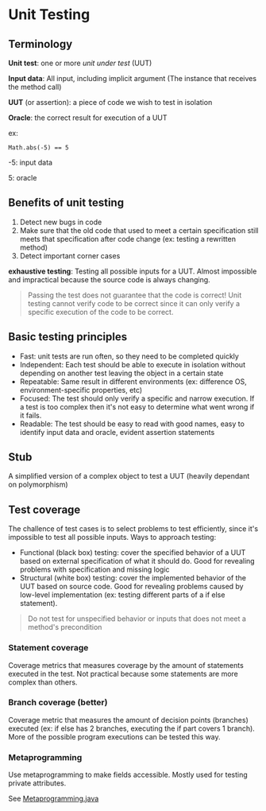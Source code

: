 # Unit Testing

## Terminology

**Unit test**: one or more *unit under test* (UUT)

**Input data**: All input, including implicit argument (The instance that receives the method call)

**UUT** (or assertion): a piece of code we wish to test in isolation

**Oracle**: the correct result for execution of a UUT

ex: 
```
Math.abs(-5) == 5
```
-5: input data

5: oracle

## Benefits of unit testing

1. Detect new bugs in code
2. Make sure that the old code that used to meet a certain specification still meets that specification after code change (ex: testing a rewritten method)
3. Detect important corner cases

**exhaustive testing**: Testing all possible inputs for a UUT. Almost impossible and impractical because the source code is always changing.

> Passing the test does not guarantee that the code is correct!
Unit testing cannot verify code to be correct since it can only verify a specific execution of the code to be correct.


## Basic testing principles

- Fast: unit tests are run often, so they need to be completed quickly
- Independent: Each test should be able to execute in isolation without depending on another test leaving the object in a certain state
- Repeatable: Same result in different environments (ex: difference OS, environment-specific properties, etc)
- Focused: The test should only verify a specific and narrow execution. If a test is too complex then it's not easy to determine what went wrong if it fails.
- Readable: The test should be easy to read with good names, easy to identify input data and oracle, evident assertion statements

## Stub

A simplified version of a complex object to test a UUT (heavily dependant on polymorphism)

## Test coverage

The challence of test cases is to select problems to test efficiently, since it's impossible to test all possible inputs. Ways to approach testing:

- Functional (black box) testing: cover the specified behavior of a UUT based on external specification of what it should do. Good for revealing problems with specification and missing logic
- Structural (white box) testing: cover the implemented behavior of the UUT based on source code. Good for revealing problems caused by low-level implementation (ex: testing different parts of a if else statement).
> Do not test for unspecified behavior or inputs that does not meet a method's precondition

### Statement coverage

Coverage metrics that measures coverage by the amount of statements executed in the test. Not practical because some statements are more complex than others.

### Branch coverage (better)

Coverage metric that measures the amount of decision points (branches) executed (ex: if else has 2 branches, executing the if part covers 1 branch). More of the possible program executions can be tested this way.

### Metaprogramming

Use metaprogramming to make fields accessible. Mostly used for testing private attributes.

See [Metaprogramming.java](code/Metaprogramming.java)